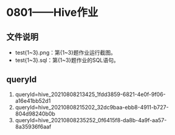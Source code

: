 # 0801——Hive作业

## 文件说明
- test{1\~3}.png：第{1~3}题作业运行截图。
- test{1\~3}.sql：第{1~3}题作业的SQL语句。

## queryId
1. queryId=hive_20210808213425_1fdd3859-6821-4e0f-9f06-a16e41bb52d1
2. queryId=hive_20210808215202_32dc9baa-ebb8-4911-b727-804d98240b0b
3. queryId=hive_20210808235252_0f6415f8-da8b-4a9f-aa57-8a35936f6aaf
